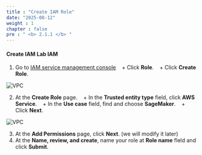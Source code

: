 ```yaml
---
title : "Create IAM Role"
date: "2025-08-12"
weight : 1
chapter : false
pre : " <b> 2.1.1 </b> "
---
```



#### Create IAM **Lab IAM**
1. Go to [IAM service management console](https://console.aws.amazon.com/iam/home)
   + Click **Role**.
   + Click **Create Role**.

![VPC](/images/2.prerequisite/001-IAM.png)

2. At the **Create Role** page.
   + In the **Trusted entity type** field, click **AWS Service**.
   + In the **Use case** field, find and choose **SageMaker**.
   + Click **Next**.

![VPC](/images/2.prerequisite/002-IAM.png)

3. At the **Add Permissions** page, click **Next**. (we will modify it later)
4. At the **Name, review, and create**, name your role at **Role name** fleld and click **Submit**.